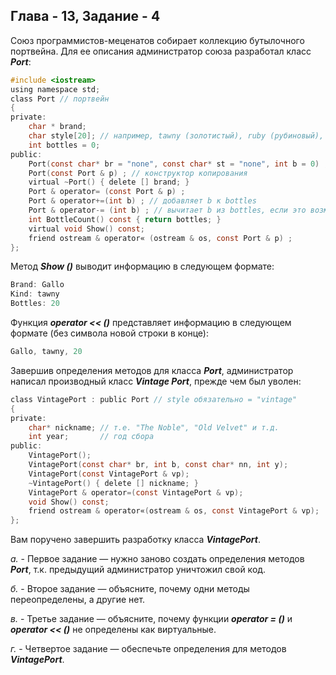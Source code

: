 ## Глава - 13, Задание - 4 

Союз программистов-меценатов собирает коллекцию бутылочного портвейна.
Для ее описания администратор союза разработал класс ***Port***:

```objectivec
#include <iostream> 
using namespace std; 
class Port // портвейн 
{ 
private: 
	char * brand; 
	char style[20]; // например, tawny (золотистый), ruby (рубиновый), vintage (марочный) 
	int bottles = 0; 
public: 
	Port(const char* br = "none", const char* st = "none", int b = 0) ; 
	Port(const Port & p) ; // конструктор копирования 
	virtual ~Port() { delete [] brand; } 
	Port & operator= (const Port & p) ; 
	Port & operator+=(int b) ; // добавляет b к bottles 
	Port & operator-= (int b) ; // вычитает b из bottles, если это возможно 
	int BottleCount() const { return bottles; } 
	virtual void Show() const; 
	friend ostream & operator« (ostream & os, const Port & p) ; 
};
```

Метод ***Show ()*** выводит информацию в следующем формате:

```objectivec
Brand: Gallo 
Kind: tawny 
Bottles: 20
```

Функция ***operator << ()*** представляет информацию в следующем формате (без
символа новой строки в конце):

```objectivec
Gallo, tawny, 20
```

Завершив определения методов для класса ***Port***, администратор написал 
производный класс ***Vintage Port***, прежде чем был уволен:

```objectivec
class VintagePort : public Port // style обязательно = "vintage" 
{ 
private: 
	char* nickname; // т.е. "The Noble", "Old Velvet" и т.д. 
	int year; 		// год сбора 
public: 
	VintagePort(); 
	VintagePort(const char* br, int b, const char* nn, int y); 
	VintagePort(const VintagePort & vp);
	~VintagePort() { delete [] nickname; } 
	VintagePort & operator=(const VintagePort & vp); 
	void Show() const; 
	friend ostream & operator«(ostream & os, const VintagePort & vp); 
}; 
```

Вам поручено завершить разработку класса ***VintagePort***.

*а.* - Первое задание — нужно заново создать определения методов ***Port***, т.к.
предыдущий администратор уничтожил свой код.

*б.* - Второе задание — объясните, почему одни методы переопределены, а другие
нет.

*в.* - Третье задание — объясните, почему функции ***operator = ()*** и ***operator << ()***
не определены как виртуальные.

*г.* - Четвертое задание — обеспечьте определения для методов ***VintagePort***.
